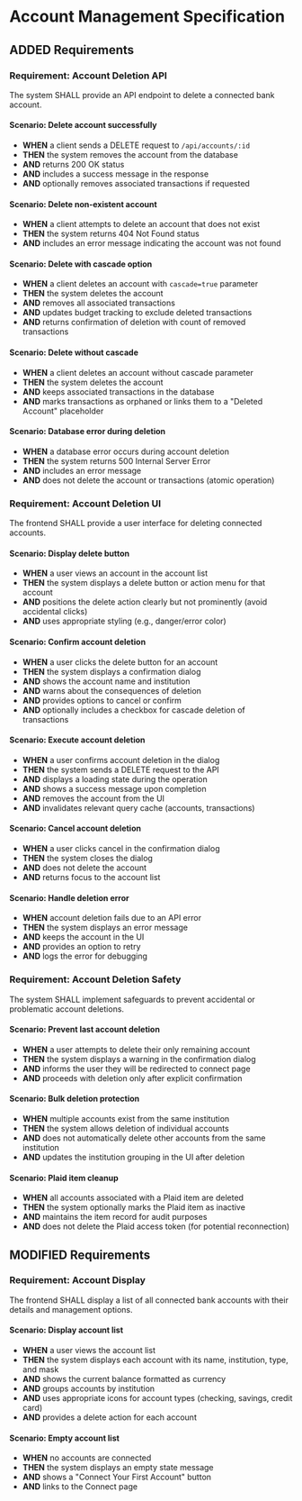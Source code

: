 # Account Management Specification

## ADDED Requirements

### Requirement: Account Deletion API
The system SHALL provide an API endpoint to delete a connected bank account.

#### Scenario: Delete account successfully
- **WHEN** a client sends a DELETE request to `/api/accounts/:id`
- **THEN** the system removes the account from the database
- **AND** returns 200 OK status
- **AND** includes a success message in the response
- **AND** optionally removes associated transactions if requested

#### Scenario: Delete non-existent account
- **WHEN** a client attempts to delete an account that does not exist
- **THEN** the system returns 404 Not Found status
- **AND** includes an error message indicating the account was not found

#### Scenario: Delete with cascade option
- **WHEN** a client deletes an account with `cascade=true` parameter
- **THEN** the system deletes the account
- **AND** removes all associated transactions
- **AND** updates budget tracking to exclude deleted transactions
- **AND** returns confirmation of deletion with count of removed transactions

#### Scenario: Delete without cascade
- **WHEN** a client deletes an account without cascade parameter
- **THEN** the system deletes the account
- **AND** keeps associated transactions in the database
- **AND** marks transactions as orphaned or links them to a "Deleted Account" placeholder

#### Scenario: Database error during deletion
- **WHEN** a database error occurs during account deletion
- **THEN** the system returns 500 Internal Server Error
- **AND** includes an error message
- **AND** does not delete the account or transactions (atomic operation)

### Requirement: Account Deletion UI
The frontend SHALL provide a user interface for deleting connected accounts.

#### Scenario: Display delete button
- **WHEN** a user views an account in the account list
- **THEN** the system displays a delete button or action menu for that account
- **AND** positions the delete action clearly but not prominently (avoid accidental clicks)
- **AND** uses appropriate styling (e.g., danger/error color)

#### Scenario: Confirm account deletion
- **WHEN** a user clicks the delete button for an account
- **THEN** the system displays a confirmation dialog
- **AND** shows the account name and institution
- **AND** warns about the consequences of deletion
- **AND** provides options to cancel or confirm
- **AND** optionally includes a checkbox for cascade deletion of transactions

#### Scenario: Execute account deletion
- **WHEN** a user confirms account deletion in the dialog
- **THEN** the system sends a DELETE request to the API
- **AND** displays a loading state during the operation
- **AND** shows a success message upon completion
- **AND** removes the account from the UI
- **AND** invalidates relevant query cache (accounts, transactions)

#### Scenario: Cancel account deletion
- **WHEN** a user clicks cancel in the confirmation dialog
- **THEN** the system closes the dialog
- **AND** does not delete the account
- **AND** returns focus to the account list

#### Scenario: Handle deletion error
- **WHEN** account deletion fails due to an API error
- **THEN** the system displays an error message
- **AND** keeps the account in the UI
- **AND** provides an option to retry
- **AND** logs the error for debugging

### Requirement: Account Deletion Safety
The system SHALL implement safeguards to prevent accidental or problematic account deletions.

#### Scenario: Prevent last account deletion
- **WHEN** a user attempts to delete their only remaining account
- **THEN** the system displays a warning in the confirmation dialog
- **AND** informs the user they will be redirected to connect page
- **AND** proceeds with deletion only after explicit confirmation

#### Scenario: Bulk deletion protection
- **WHEN** multiple accounts exist from the same institution
- **THEN** the system allows deletion of individual accounts
- **AND** does not automatically delete other accounts from the same institution
- **AND** updates the institution grouping in the UI after deletion

#### Scenario: Plaid item cleanup
- **WHEN** all accounts associated with a Plaid item are deleted
- **THEN** the system optionally marks the Plaid item as inactive
- **AND** maintains the item record for audit purposes
- **AND** does not delete the Plaid access token (for potential reconnection)

## MODIFIED Requirements

### Requirement: Account Display
The frontend SHALL display a list of all connected bank accounts with their details and management options.

#### Scenario: Display account list
- **WHEN** a user views the account list
- **THEN** the system displays each account with its name, institution, type, and mask
- **AND** shows the current balance formatted as currency
- **AND** groups accounts by institution
- **AND** uses appropriate icons for account types (checking, savings, credit card)
- **AND** provides a delete action for each account

#### Scenario: Empty account list
- **WHEN** no accounts are connected
- **THEN** the system displays an empty state message
- **AND** shows a "Connect Your First Account" button
- **AND** links to the Connect page

